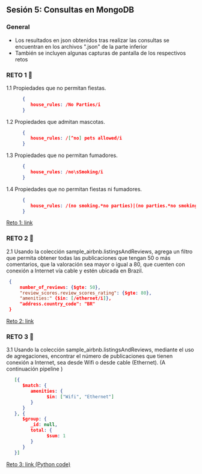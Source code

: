 ## Sesión 5: Consultas en MongoDB


### General

- Los resultados en json obtenidos tras realizar las consultas se encuentran en los archivos ".json" de la parte inferior 
- También se incluyen algunas capturas de pantalla de los respectivos retos  


### RETO 1 :rocket:

1.1 Propiedades que no permitan fiestas.
   ```json 
         {
            house_rules: /No Parties/i
         }
   ```

1.2 Propiedades que admitan mascotas.
   ```json 
         {
            house_rules: /[^no] pets allowed/i
         }
   ```

1.3 Propiedades que no permitan fumadores.
   ```json 
         {
            house_rules: /no\sSmoking/i
         }	
   ```


1.4 Propiedades que no permitan fiestas ni fumadores.
   ```json 
         {
            house_rules: /(no smoking.*no parties)|(no parties.*no smoking)/i
         }
   ```


[Reto 1: link](https://github.com/aMurryFly/A1-Introduccion-a-Bases-de-Datos-Santander/tree/main/Sesion-05/retosClass/reto1.json)



### RETO 2 :rocket:

2.1 Usando la colección sample_airbnb.listingsAndReviews, agrega un filtro que permita obtener todas las publicaciones que tengan 50 o más comentarios, que la valoración sea mayor o igual a 80, que cuenten con conexión a Internet vía cable y estén ubicada en Brazil.

   ```json 
    {
        number_of_reviews: {$gte: 50}, 
        "review_scores.review_scores_rating": {$gte: 80}, 
        "amenities:" {$in: [/ethernet/i]}, 
        "address.country_code": "BR" 
    }
   ```

[Reto 2: link](https://github.com/aMurryFly/A1-Introduccion-a-Bases-de-Datos-Santander/tree/main/Sesion-05/retosClass/reto2.json)



### RETO 3 :rocket:

3.1 Usando la colección sample_airbnb.listingsAndReviews, mediante el uso de agregaciones, encontrar el número de publicaciones que tienen conexión a Internet, sea desde Wifi o desde cable (Ethernet). (A continuación pipeline )
   ```json 
      [{
         $match: {
            amenities: {
                  $in: ["Wifi", "Ethernet"]
            }
         }
      }, {
         $group: {
            _id: null,
            total: {
                  $sum: 1
            }
         }
      }]
   ```
[Reto 3: link (Python code)](https://github.com/aMurryFly/A1-Introduccion-a-Bases-de-Datos-Santander/tree/main/Sesion-05/retosClass/reto3.json)


